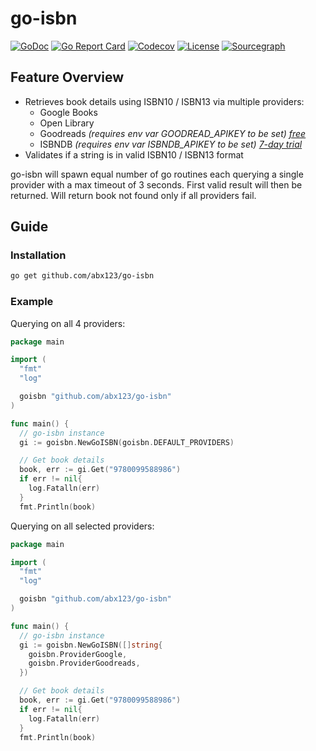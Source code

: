 # go-isbn

[![GoDoc](http://img.shields.io/badge/go-documentation-blue.svg?style=flat-square)](https://pkg.go.dev/github.com/abx123/go-isbn)
[![Go Report Card](https://goreportcard.com/badge/github.com/abx123/go-isbn?style=flat-square)](https://goreportcard.com/report/github.com/abx123/go-isbn)
[![Codecov](https://img.shields.io/codecov/c/github/abx123/go-isbn.svg?style=flat-square)](https://codecov.io/gh/labx123/go-isbn)
[![License](http://img.shields.io/badge/license-mit-blue.svg?style=flat-square)](https://raw.githubusercontent.com/abx123/go-isbn/master/LICENSE)
[![Sourcegraph](https://sourcegraph.com/github.com/labx123/go-isbn/-/badge.svg?style=flat-square)](https://sourcegraph.com/github.com/abx123/go-isbn?badge)

## Feature Overview

- Retrieves book details using ISBN10 / ISBN13 via multiple providers:
  - Google Books
  - Open Library
  - Goodreads _(requires env var GOODREAD_APIKEY to be set) [free](https://www.goodreads.com/api)_
  - ISBNDB _(requires env var ISBNDB_APIKEY to be set) [7-day trial](https://isbndb.com/isbn-database)_
- Validates if a string is in valid ISBN10 / ISBN13 format

go-isbn will spawn equal number of go routines each querying a single provider with a max timeout of 3 seconds. First valid result will then be returned. Will return book not found only if all providers fail.

## Guide

### Installation

```sh
go get github.com/abx123/go-isbn
```

### Example

Querying on all 4 providers:

```go
package main

import (
  "fmt"
  "log"

  goisbn "github.com/abx123/go-isbn"
)

func main() {
  // go-isbn instance
  gi := goisbn.NewGoISBN(goisbn.DEFAULT_PROVIDERS)

  // Get book details
  book, err := gi.Get("9780099588986")
  if err != nil{
    log.Fatalln(err)
  }
  fmt.Println(book)
```

Querying on all selected providers:

```go
package main

import (
  "fmt"
  "log"

  goisbn "github.com/abx123/go-isbn"
)

func main() {
  // go-isbn instance
  gi := goisbn.NewGoISBN([]string{
    goisbn.ProviderGoogle,
    goisbn.ProviderGoodreads,
  })

  // Get book details
  book, err := gi.Get("9780099588986")
  if err != nil{
    log.Fatalln(err)
  }
  fmt.Println(book)
```
